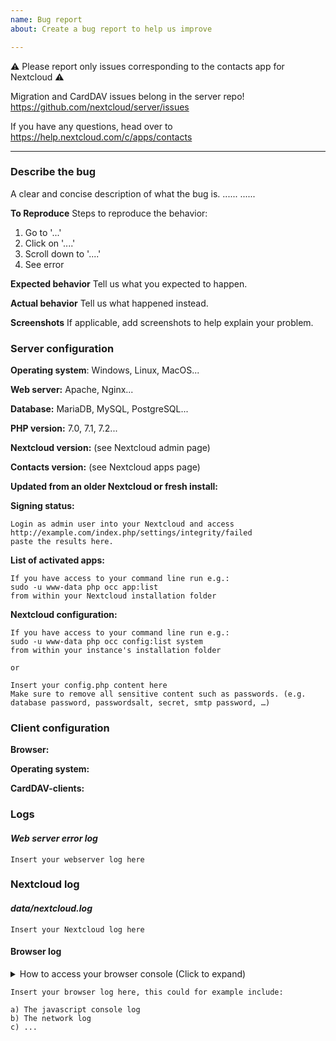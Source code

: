 ```yaml
---
name: Bug report
about: Create a bug report to help us improve

---
```


⚠ Please report only issues corresponding to the contacts app for Nextcloud ⚠

Migration and CardDAV issues belong in the server repo!
https://github.com/nextcloud/server/issues

If you have any questions, head over to https://help.nextcloud.com/c/apps/contacts
__________________________________________________________________

### Describe the bug
A clear and concise description of what the bug is.
......
......

**To Reproduce**
Steps to reproduce the behavior:
1. Go to '...'
2. Click on '....'
3. Scroll down to '....'
4. See error

**Expected behavior**
Tell us what you expected to happen.

**Actual behavior**
Tell us what happened instead.

**Screenshots**
If applicable, add screenshots to help explain your problem.

### Server configuration
<!--
You can use the Issue Template application to prefill most of the required information: https://apps.nextcloud.com/apps/issuetemplate
-->

**Operating system**: Windows, Linux, MacOS...

**Web server:** Apache, Nginx...

**Database:** MariaDB, MySQL, PostgreSQL... 

**PHP version:** 7.0, 7.1, 7.2...

**Nextcloud version:** (see Nextcloud admin page)

**Contacts version:** (see Nextcloud apps page)

**Updated from an older Nextcloud or fresh install:**

**Signing status:**
```
Login as admin user into your Nextcloud and access 
http://example.com/index.php/settings/integrity/failed 
paste the results here.
```

**List of activated apps:**
```
If you have access to your command line run e.g.:
sudo -u www-data php occ app:list
from within your Nextcloud installation folder
```

**Nextcloud configuration:**
```
If you have access to your command line run e.g.:
sudo -u www-data php occ config:list system
from within your instance's installation folder

or

Insert your config.php content here
Make sure to remove all sensitive content such as passwords. (e.g. database password, passwordsalt, secret, smtp password, …)
```

### Client configuration
**Browser:**

**Operating system:**

**CardDAV-clients:**

### Logs
#### *Web server error log*
```
Insert your webserver log here
```

### Nextcloud log
#### *data/nextcloud.log*
```
Insert your Nextcloud log here
```

#### Browser log
<details>
<summary>How to access your browser console (Click to expand)</summary>

# Chrome
- Press either CTRL + SHIFT + J to open the “console” tab of the Developer Tools.
- Alternative method:
    1. Press either CTRL + SHIFT + I or F12 to open the Developer Tools.
    2. Click the “console” tab.

# Safari
- Press CTRL + ALT + I to open the Web Inspector.
- See Chrome’s step 2. (Chrome and Safari have pretty much identical dev tools.)

# IE9
1. Press F12 to open the developer tools.
2. Click the “console” tab.

# Firefox
- Press CTRL + SHIFT + K to open the Web console (COMMAND + SHIFT + K on Macs).
- or, if Firebug is installed (recommended):
    1. Press F12 to open Firebug.
    2. Click on the “console” tab.

# Opera
1. Press CTRL + SHIFT + I to open Dragonfly.
2. Click on the “console” tab.
</details>

```
Insert your browser log here, this could for example include:

a) The javascript console log
b) The network log 
c) ...
```
